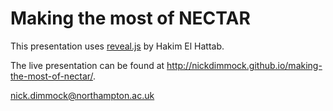 # Making the most of NECTAR

This presentation uses [reveal.js](https://github.com/hakimel/reveal.js/) by Hakim El Hattab.

The live presentation can be found at http://nickdimmock.github.io/making-the-most-of-nectar/.

nick.dimmock@northampton.ac.uk
